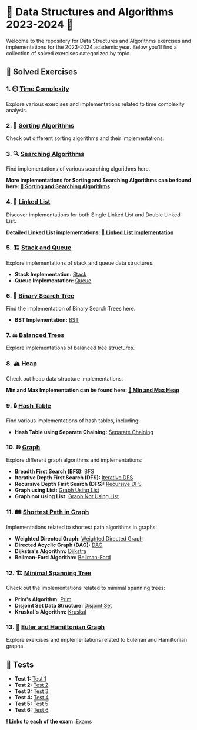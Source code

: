 # 🌟 Data Structures and Algorithms 2023-2024 🌟

Welcome to the repository for Data Structures and Algorithms exercises and implementations for the 2023-2024 academic year. Below you'll find a collection of solved exercises categorized by topic.

## 📝 Solved Exercises

### 1. ⏲️ [Time Complexity](https://github.com/NataliaN24/Data-Structures-and-Algorithms-2023-2024/tree/main/01.Time%20Complexity)
Explore various exercises and implementations related to time complexity analysis.

### 2. 🔄 [Sorting Algorithms](https://github.com/NataliaN24/Data-Structures-and-Algorithms-2023-2024/tree/main/02.Sorting%20Algorithms)
Check out different sorting algorithms and their implementations.

### 3. 🔍 [Searching Algorithms](https://github.com/NataliaN24/Data-Structures-and-Algorithms-2023-2024/tree/main/03.Searching%20Algorithms)
Find implementations of various searching algorithms here.

**More implementations for Sorting and Searching Algorithms can be found here: [🔗 Sorting and Searching Algorithms](https://github.com/NataliaN24/Sorting-and-Searching-Algorithms-)**

### 4. 🔗 [Linked List](https://github.com/NataliaN24/Data-Structures-and-Algorithms-2023-2024/tree/main/04.Linked%20List)
Discover implementations for both Single Linked List and Double Linked List.

**Detailed Linked List implementations: [🔗 Linked List Implementation](https://github.com/NataliaN24/Data-Structures-and-Algorithms-2023-2024/tree/main/04.Linked%20List/Linked%20List%20Implementation)**

### 5. 🏗️ [Stack and Queue](https://github.com/NataliaN24/Data-Structures-and-Algorithms-2023-2024/tree/main/05.Stack)
Explore implementations of stack and queue data structures.

- **Stack Implementation:** [Stack](https://github.com/NataliaN24/Data-Structures-and-Algorithms-2023-2024/tree/main/05.Stack/Stack)
- **Queue Implementation:** [Queue](https://github.com/NataliaN24/Data-Structures-and-Algorithms-2023-2024/tree/main/05.Stack/Queue)

### 6. 🌳 [Binary Search Tree](https://github.com/NataliaN24/Data-Structures-and-Algorithms-2023-2024/tree/main/06.Binary%20SearchTree)
Find the implementation of Binary Search Trees here.

- **BST Implementation:** [BST](https://github.com/NataliaN24/Data-Structures-and-Algorithms-2023-2024/tree/main/06.Binary%20SearchTree/Binary%20Search%20Tree)

### 7. ⚖️ [Balanced Trees](https://github.com/NataliaN24/Data-Structures-and-Algorithms-2023-2024/tree/main/07.Balanced%20Trees)
Explore implementations of balanced tree structures.

### 8. 🏔️ [Heap](https://github.com/NataliaN24/Data-Structures-and-Algorithms-2023-2024/tree/main/08.Heap)
Check out heap data structure implementations.

**Min and Max Implementation can be found here: [🔗 Min and Max Heap](https://github.com/NataliaN24/Data-Structures-and-Algorithms-2023-2024/tree/main/08.Heap/Min%20and%20Max%20Heap%20Implementation)**

### 9. 🔒 [Hash Table](https://github.com/NataliaN24/Data-Structures-and-Algorithms-2023-2024/tree/main/09.Hash%20Table)
Find various implementations of hash tables, including:

- **Hash Table using Separate Chaining:** [Separate Chaining](https://github.com/NataliaN24/Data-Structures-and-Algorithms-2023-2024/tree/main/09.Hash%20Table/Hash%20Table%20using%20Separate%20Chaining)

### 10. 🌐 [Graph](https://github.com/NataliaN24/Data-Structures-and-Algorithms-2023-2024/tree/main/10.Graph)
Explore different graph algorithms and implementations:

- **Breadth First Search (BFS):** [BFS](https://github.com/NataliaN24/Data-Structures-and-Algorithms-2023-2024/blob/main/10.Graph/Graph/BFS.cpp)
- **Iterative Depth First Search (DFS):** [Iterative DFS](https://github.com/NataliaN24/Data-Structures-and-Algorithms-2023-2024/blob/main/10.Graph/Graph/DFS_iterative.cpp)
- **Recursive Depth First Search (DFS):** [Recursive DFS](https://github.com/NataliaN24/Data-Structures-and-Algorithms-2023-2024/blob/main/10.Graph/Graph/DFS_recursion.cpp)
- **Graph using List:** [Graph Using List](https://github.com/NataliaN24/Data-Structures-and-Algorithms-2023-2024/blob/main/10.Graph/Graph/GraphUsingList.cpp)
- **Graph not using List:** [Graph Not Using List](https://github.com/NataliaN24/Data-Structures-and-Algorithms-2023-2024/blob/main/10.Graph/Graph/GraphNotUsingList.cpp)

### 11. 🛤️ [Shortest Path in Graph](https://github.com/NataliaN24/Data-Structures-and-Algorithms-2023-2024/tree/main/11.Shortest%20Path%20in%20Graph)
Implementations related to shortest path algorithms in graphs:

- **Weighted Directed Graph:** [Weighted Directed Graph](https://github.com/NataliaN24/Data-Structures-and-Algorithms-2023-2024/blob/main/11.Shortest%20Path%20in%20Graph/WeightedGraph/WeightedDirectedGraph.cpp)
- **Directed Acyclic Graph (DAG):** [DAG](https://github.com/NataliaN24/Data-Structures-and-Algorithms-2023-2024/blob/main/11.Shortest%20Path%20in%20Graph/WeightedGraph/DAG.cpp)
- **Dijkstra's Algorithm:** [Dijkstra](https://github.com/NataliaN24/Data-Structures-and-Algorithms-2023-2024/blob/main/11.Shortest%20Path%20in%20Graph/WeightedGraph/Dijkstra.cpp)
- **Bellman-Ford Algorithm:** [Bellman-Ford](https://github.com/NataliaN24/Data-Structures-and-Algorithms-2023-2024/blob/main/11.Shortest%20Path%20in%20Graph/WeightedGraph/BellmanFord.cpp)

### 12. 🏗️ [Minimal Spanning Tree](https://github.com/NataliaN24/Data-Structures-and-Algorithms-2023-2024/tree/main/12.Minimal%20Spanning%20Tree)
Check out the implementations related to minimal spanning trees:

- **Prim's Algorithm:** [Prim](https://github.com/NataliaN24/Data-Structures-and-Algorithms-2023-2024/blob/main/12.Minimal%20Spanning%20Tree/Algorithms/01%20Prim%20.cpp)
- **Disjoint Set Data Structure:** [Disjoint Set](https://github.com/NataliaN24/Data-Structures-and-Algorithms-2023-2024/blob/main/12.Minimal%20Spanning%20Tree/Algorithms/02%20Disjoint%20Set.cpp)
- **Kruskal's Algorithm:** [Kruskal](https://github.com/NataliaN24/Data-Structures-and-Algorithms-2023-2024/blob/main/12.Minimal%20Spanning%20Tree/Algorithms/03%20Kruskal.cpp)

### 13. 🧩 [Euler and Hamiltonian Graph](https://github.com/NataliaN24/Data-Structures-and-Algorithms-2023-2024/tree/main/13.Euler%20and%20Hamiltonian%20graph)
Explore exercises and implementations related to Eulerian and Hamiltonian graphs.

## 🧪 Tests

- **Test 1:** [Test 1](https://github.com/NataliaN24/Data-Structures-and-Algorithms-2023-2024/tree/main/Test%2001)
- **Test 2:** [Test 2](https://github.com/NataliaN24/Data-Structures-and-Algorithms-2023-2024/tree/main/Test%2002)
- **Test 3:** [Test 3](https://github.com/NataliaN24/Data-Structures-and-Algorithms-2023-2024/tree/main/Test%2003)
- **Test 4:** [Test 4](https://github.com/NataliaN24/Data-Structures-and-Algorithms-2023-2024/tree/main/Test%2004)
- **Test 5:** [Test 5](https://github.com/NataliaN24/Data-Structures-and-Algorithms-2023-2024/tree/main/Test%2005)
- **Test 6:** [Test 6](https://github.com/NataliaN24/Data-Structures-and-Algorithms-2023-2024/tree/main/Test%2006)

**! Links to each of the exam :**[Exams](https://github.com/Stoyan-Zlatev/Data-Sructures-and-Algorithms/tree/main/Exams)
